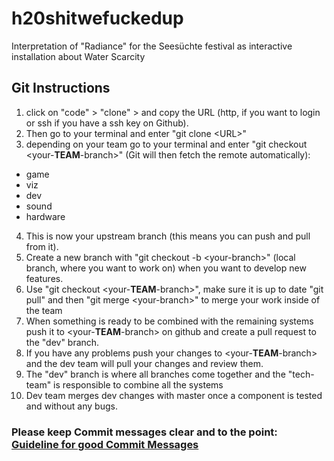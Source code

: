 # h20shitwefuckedup
Interpretation of "Radiance" for the Seesüchte festival as interactive installation about Water Scarcity


## Git Instructions

1. click on "code" > "clone" > and copy the URL (http, if you want to login or ssh if you have a ssh key on Github).
2. Then go to your terminal and enter "git clone \<URL>"
3. depending on your team go to your terminal and enter "git checkout <your-**TEAM**-branch>" (Git will then fetch the remote automatically):
  - game 
  - viz
  - dev
  - sound
  - hardware
4. This is now your upstream branch (this means you can push and pull from it).
5. Create a new branch with "git checkout -b \<your-branch>" (local branch, where you want to work on) when you want to develop new features.
6. Use "git checkout <your-**TEAM**-branch>", make sure it is up to date "git pull" and then "git merge \<your-branch>" to merge your work inside of the team
7. When something is ready to be combined with the remaining systems push it to <your-**TEAM**-branch> on github and create a pull request to the "dev" branch.
8. If you have any problems push your changes to <your-**TEAM**-branch> and the dev team will pull your changes and review them. 
9. The "dev" branch is where all branches come together and the "tech-team" is responsible to combine all the systems
10. Dev team merges dev changes with master once a component is tested and without any bugs.

### Please keep Commit messages clear and to the point: [Guideline for good Commit Messages](https://www.freecodecamp.org/news/writing-good-commit-messages-a-practical-guide/)

